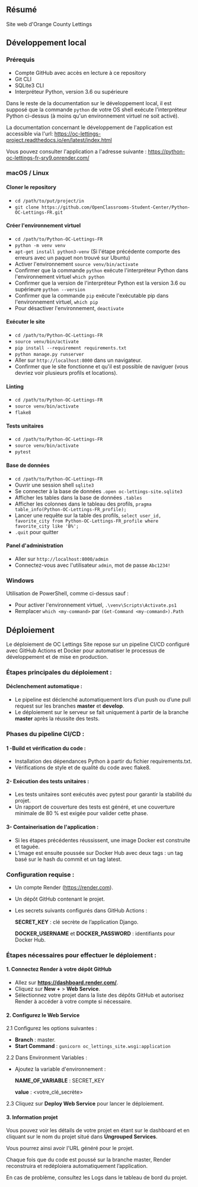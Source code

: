 ## Résumé

Site web d'Orange County Lettings

## Développement local

### Prérequis

- Compte GitHub avec accès en lecture à ce repository
- Git CLI
- SQLite3 CLI
- Interpréteur Python, version 3.6 ou supérieure

Dans le reste de la documentation sur le développement local, il est supposé que la commande `python` de votre OS shell exécute l'interpréteur Python ci-dessus (à moins qu'un environnement virtuel ne soit activé).


La documentation concernant le développement de l'application est accessible via l'url: https://oc-lettings-project.readthedocs.io/en/latest/index.html

Vous pouvez consulter l'application a l'adresse suivante : https://python-oc-lettings-fr-sry9.onrender.com/

### macOS / Linux

#### Cloner le repository

- `cd /path/to/put/project/in`
- `git clone https://github.com/OpenClassrooms-Student-Center/Python-OC-Lettings-FR.git`

#### Créer l'environnement virtuel

- `cd /path/to/Python-OC-Lettings-FR`
- `python -m venv venv`
- `apt-get install python3-venv` (Si l'étape précédente comporte des erreurs avec un paquet non trouvé sur Ubuntu)
- Activer l'environnement `source venv/bin/activate`
- Confirmer que la commande `python` exécute l'interpréteur Python dans l'environnement virtuel
`which python`
- Confirmer que la version de l'interpréteur Python est la version 3.6 ou supérieure `python --version`
- Confirmer que la commande `pip` exécute l'exécutable pip dans l'environnement virtuel, `which pip`
- Pour désactiver l'environnement, `deactivate`

#### Exécuter le site

- `cd /path/to/Python-OC-Lettings-FR`
- `source venv/bin/activate`
- `pip install --requirement requirements.txt`
- `python manage.py runserver`
- Aller sur `http://localhost:8000` dans un navigateur.
- Confirmer que le site fonctionne et qu'il est possible de naviguer (vous devriez voir plusieurs profils et locations).

#### Linting

- `cd /path/to/Python-OC-Lettings-FR`
- `source venv/bin/activate`
- `flake8`

#### Tests unitaires

- `cd /path/to/Python-OC-Lettings-FR`
- `source venv/bin/activate`
- `pytest`

#### Base de données

- `cd /path/to/Python-OC-Lettings-FR`
- Ouvrir une session shell `sqlite3`
- Se connecter à la base de données `.open oc-lettings-site.sqlite3`
- Afficher les tables dans la base de données `.tables`
- Afficher les colonnes dans le tableau des profils, `pragma table_info(Python-OC-Lettings-FR_profile);`
- Lancer une requête sur la table des profils, `select user_id, favorite_city from
  Python-OC-Lettings-FR_profile where favorite_city like 'B%';`
- `.quit` pour quitter

#### Panel d'administration

- Aller sur `http://localhost:8000/admin`
- Connectez-vous avec l'utilisateur `admin`, mot de passe `Abc1234!`

### Windows

Utilisation de PowerShell, comme ci-dessus sauf :

- Pour activer l'environnement virtuel, `.\venv\Scripts\Activate.ps1` 
- Remplacer `which <my-command>` par `(Get-Command <my-command>).Path`

## Déploiement

Le déploiement de OC Lettings Site repose sur un pipeline CI/CD configuré avec GitHub Actions et Docker pour automatiser le processus de développement et de mise en production.

### Étapes principales du déploiement :

#### Déclenchement automatique :
- Le pipeline est déclenché automatiquement lors d’un push ou d’une pull request sur les branches **master** et **develop**.
- Le déploiement sur le serveur se fait uniquement à partir de la branche **master** après la réussite des tests.

### Phases du pipeline CI/CD :

#### 1 -Build et vérification du code :
- Installation des dépendances Python à partir du fichier requirements.txt.
- Vérifications de style et de qualité du code avec flake8.

#### 2-  Exécution des tests unitaires :
- Les tests unitaires sont exécutés avec pytest pour garantir la stabilité du projet.
- Un rapport de couverture des tests est généré, et une couverture minimale de 80 % est exigée pour valider cette phase.

#### 3- Containerisation de l'application :
- Si les étapes précédentes réussissent, une image Docker est construite et taguée.
- L’image est ensuite poussée sur Docker Hub avec deux tags : un tag basé sur le hash du commit et un tag latest.

### Configuration requise :

- Un compte Render (https://render.com).
- Un dépôt GitHub contenant le projet.
- Les secrets suivants configurés dans GitHub Actions :

    **SECRET_KEY** : clé secrète de l’application Django.

    **DOCKER_USERNAME** et **DOCKER_PASSWORD** : identifiants pour Docker Hub.


### Étapes nécessaires pour effectuer le déploiement :
#### 1. Connectez Render à votre dépôt GitHub
- Allez sur **https://dashboard.render.com/**.
- Cliquez sur **New +** > **Web Service**.
- Sélectionnez votre projet dans la liste des dépôts GitHub et autorisez Render à accéder à votre compte si nécessaire.

#### 2. Configurez le Web Service
2.1 Configurez les options suivantes :
- **Branch** : master.
- **Start Command** : `gunicorn oc_lettings_site.wsgi:application`

2.2 Dans Environment Variables  :
- Ajoutez la variable d'environnement :

   **NAME_OF_VARIABLE** : SECRET_KEY

   **value** : <votre_clé_secrète>


2.3 Cliquez sur **Deploy Web Service** pour lancer le déploiement.

#### 3. Information projet
Vous pouvez voir les détails de votre projet en étant sur le dashboard et en cliquant sur le nom du projet situé dans **Ungrouped Services**.

Vous pourrez ainsi avoir l'URL généré pour le projet.

Chaque fois que du code est poussé sur la branche master, Render reconstruira et redéploiera automatiquement l’application.

En cas de problème, consultez les Logs dans le tableau de bord du projet.
